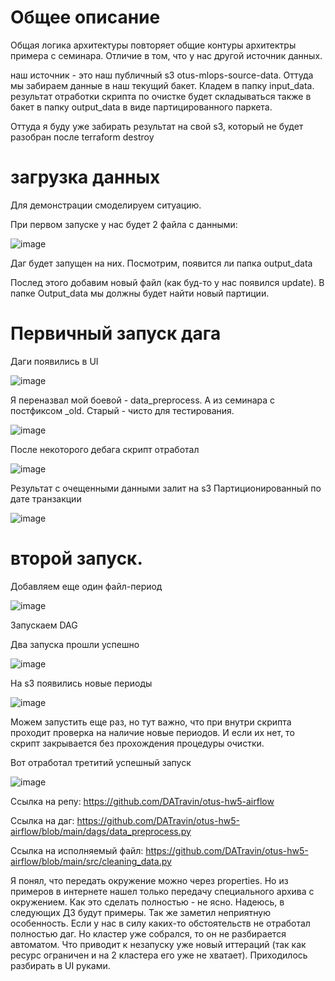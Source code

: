 # Общее описание

Общая логика архитектуры повторяет общие контуры архитектры примера с семинара.
Отличие в том, что у нас другой источник данных.

наш источник - это наш публичный s3 otus-mlops-source-data. 
Оттуда мы забираем данные в наш текущий бакет. Кладем в папку input_data.
результат отработки скрипта по очистке будет складываться также в бакет в папку output_data в виде партицированного паркета.

Оттуда я буду уже забирать результат на свой s3, который не будет разобран после terraform destroy

# загрузка данных

Для демонстрации смоделируем ситуацию.

При первом запуске у нас будет 2 файла с данными:

![image](https://github.com/user-attachments/assets/95c83bed-a51f-4d5a-a0ac-3a7a9478fc04)

Даг будет запущен на них. Посмотрим, появится ли папка output_data

Послед этого добавим новый файл (как буд-то у нас появился update). В папке Output_data мы должны будет найти новый партиции.

# Первичный запуск дага

Даги появились в UI

![image](https://github.com/user-attachments/assets/195f2754-2bad-41c5-a9eb-8472c3d8b825)

Я переназвал мой боевой - data_preprocess. А из семинара с постфиксом _old. Старый - чисто для тестирования.


![image](https://github.com/user-attachments/assets/444f41a7-9837-479d-9c51-7e63c84d1338)

После некоторого дебага скрипт отработал

![image](https://github.com/user-attachments/assets/57ad1a4b-aeca-49ef-b2a0-4e5fa9f79f93)

Результат с очещенными данными залит на s3
Партиционированный по дате транзакции

![image](https://github.com/user-attachments/assets/ddc8edf1-d53b-498d-9a61-793f06cf3505)


# второй запуск.

Добавляем еще один файл-период

![image](https://github.com/user-attachments/assets/6196f19a-b83b-4d80-8aa1-b84a5cbad9e6)

Запускаем DAG

Два запуска прошли успешно

![image](https://github.com/user-attachments/assets/06b99639-d625-43f4-907c-715517931c67)

На s3 появились новые периоды

![image](https://github.com/user-attachments/assets/9b91a55a-2580-4696-a7cd-acadf63c4763)

Можем запустить еще раз, но тут важно, что при внутри скрипта проходит проверка на наличие новые периодов.
И если их нет, то скрипт закрывается без прохождения процедуры очистки.

Вот отработал третитий успешный запуск

![image](https://github.com/user-attachments/assets/7738d73c-ebd7-4e49-a535-84f6c711e883)

Ссылка на репу: https://github.com/DATravin/otus-hw5-airflow

Ссылка на даг: https://github.com/DATravin/otus-hw5-airflow/blob/main/dags/data_preprocess.py

Ссылка на исполняемый файл: https://github.com/DATravin/otus-hw5-airflow/blob/main/src/cleaning_data.py

Я понял, что передать окружение можно через properties. Но из примеров в интернете нашел только передачу специального архива с окружением.
Как это сделать полностью - не ясно. Надеюсь, в следующих ДЗ будут примеры.
Так же заметил неприятную особенность.
Если у нас в силу каких-то обстоятельств не отработал полностью даг. Но кластер уже собрался, то он не разбирается автоматом.
Что приводит к незапуску уже новый иттераций (так как ресурс ограничен и на 2 кластера его уже не хватает). 
Приходилось разбирать в UI руками.










